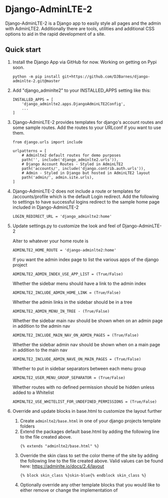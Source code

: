# Django-AdminLTE-2

Django-AdminLTE-2 is a Django app to easily style all pages and the admin with AdminLTE2.
Additionally there are tools, utilities and additional CSS options to aid in the rapid development of a site.

## Quick start

1. Install the Django App via GitHub for now. Working on getting on Pypi soon.
    ```
    python -m pip install git+https://github.com/DJBarnes/django-adminlte-2.git@master
    ```

2. Add "django_adminlte2" to your INSTALLED_APPS setting like this:
    ```
    INSTALLED_APPS = [
        'django_adminlte2.apps.DjangoAdminLTE2Config',
        ...
    ]
    ```

3. Django-AdminLTE-2 provides templates for django's account routes and some sample routes. Add the routes to your URLconf if you want to use them.
    ```
    from django.urls import include

    urlpatterns = [
        # Adminlte2 default routes for demo purposes
        path('', include('django_adminlte2.urls')),
        # Django Account Routes - Styled in AdminLTE2
        path('accounts/', include('django.contrib.auth.urls')),
        # Admin - Styled in Django but hosted in AdminLTE2 layout
        path('admin/', admin.site.urls),
    ]
    ```

4. Django-AdminLTE-2 does not include a route or templates for /accounts/profile which is the default Login redirect. Add the following to settings to have successful logins redirect to the sample home page included in Django-AdminLTE-2
    ```
    LOGIN_REDIRECT_URL = 'django_adminlte2:home'
    ```

5. Update settings.py to customize the look and feel of Django-AdminLTE-2

    Alter to whatever your home route is
    ```
    ADMINLTE2_HOME_ROUTE = 'django-adminlte2:home'
    ```

    If you want the admin index page to list the various apps of the django project
    ```
    ADMINLTE2_ADMIN_INDEX_USE_APP_LIST = (True/False)
    ```

    Whether the sidebar menu should have a link to the admin index
    ```
    ADMINLTE2_INCLUDE_ADMIN_HOME_LINK = (True/False)
    ```

    Whether the admin links in the sidebar should be in a tree
    ```
    ADMINLTE2_ADMIN_MENU_IN_TREE - (True/False)
    ```

    Whether the sidebar main nav should be shown when on an admin page in addition to the admin nav
    ```
    ADMINLTE2_INCLUDE_MAIN_NAV_ON_ADMIN_PAGES = (True/False)
    ```

    Whether the sidebar admin nav should be shown when on a main page in addition to the main nav
    ```
    ADMINLTE2_INCLUDE_ADMIN_NAVE_ON_MAIN_PAGES = (True/False)
    ```

    Whether to put in sidebar separators between each menu group
    ```
    ADMINLTE2_USER_MENU_GROUP_SEPARATOR = (True/False)
    ```

    Whether routes with no defined permission should be hidden unless added to a Whitelist
    ```
    ADMINLTE2_USE_WHITELIST_FOR_UNDEFINED_PERMISSIONS = (True/False)
    ```

6. Override and update blocks in base.html to customize the layout further
    1. Create ```adminlte2/base.html``` in one of your django projects template folders
    2. Extend the packages default base.html by adding the following line to the file created above.
        ```
        {% extends "adminlte2/base.html" %}
        ```
    3. Override the skin class to set the color theme of the site by adding the following line to the file created above.
        Valid values can be found here: https://adminlte.io/docs/2.4/layout
        ```
        {% block skin_class %}skin-blue{% endblock skin_class %}
        ```
    4. Optionally override any other template blocks that you would like to either remove or change the implementation of
